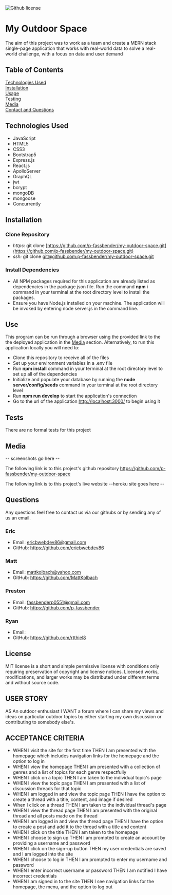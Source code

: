 ![Github license](https://img.shields.io/badge/license-MIT-green.svg)

# My Outdoor Space 

The aim of this project was to work as a team and create a MERN stack single-page application that works with real-world data to solve a real-world challenge, with a focus on data and user demand

## Table of Contents
[Technologies Used](#technologies-used) <br>
[Installation](#installation) <br>
[Usage](#use) <br>
[Testing](#tests) <br>
[Media](#media) <br>
[Contact and Questions](#questions) <br>
  

## Technologies Used
* JavaScript
* HTML5
* CSS3
* Bootstrap5
* Express.js
* React.js
* ApolloServer
* GraphQL
* jwt
* bcrypt
* mongoDB
* mongoose
* Concurrently

## Installation
### Clone Repository
* *https:* git clone [https://github.com/p-fassbender/my-outdoor-space.git](https://github.com/p-fassbender/my-outdoor-space.git)
* *ssh:* git clone [git@github.com:p-fassbender/my-outdoor-space.git](git@github.com:p-fassbender/my-outdoor-space.git)

### Install Dependencies
* All NPM packages required for this application are already listed as dependencies in the package.json file. Run the command **npm i** command in your terminal at the root directory level to install the packages.
* Ensure you have Node.js installed on your machine. The application will be invoked by entering node server.js in the command line.

## Use
This program can be run through a browser using the provided link to the the deployed application in the [Media](#media) section. Alternatively, to run this application locally you will need to:

* Clone this repository to receive all of the files
* Set up your environment variables in a .env file
* Run **npm install** command in your terminal at the root directory level to set up all of the dependencies
* Initialize and populate your database by running the **node server/config/seeds** command in your terminal at the root directory level
* Run **npm run develop** to start the application's connection
* Go to the url of the application [http://localhost:3000/](http://localhost:3000/) to begin using it

## Tests
There are no formal tests for this project

## Media
-- screenshots go here --

The following link is to this project's github repository
https://github.com/p-fassbender/my-outdoor-space

The following link is to this project's live website
--heroku site goes here -- 

## Questions
Any questions feel free to contact us via our githubs or by sending any of us an email. <br/>
### Eric
* Email: ericbwebdev86@gmail.com   
* GitHub: https://github.com/ericbwebdev86
### Matt
* Email: mattkolbach@yahoo.com
* GitHub: https://github.com/MattKolbach
### Preston
* Email: fassbenderp0551@gmail.com
* GitHub:  https://github.com/p-fassbender
### Ryan
* Email: 
* GitHub: https://github.com/rtthiel8

## License
MIT license is a short and simple permissive license with conditions only requiring preservation of copyright and license notices. Licensed works, modifications, and larger works may be distributed under different terms and without source code.

## USER STORY
AS An outdoor enthusiast
I WANT a forum where I can share my views and ideas on particular outdoor topics by either starting my own discussion or contributing to somebody else's.

## ACCEPTANCE CRITERIA
* WHEN I visit the site for the first time
THEN I am presented with the homepage which includes navigation links for the homepage and the option to log in
* WHEN I view the homepage
THEN I am presented with a collection of genres and a list of topics for each genre respectfully
* WHEN I click on a topic
THEN I am taken to the individual topic's page
* WHEN I view the topic page 
THEN I am presented with a list of discussion threads for that topic 
* WHEN I am logged in and view the topic page
THEN I have the option to create a thread with a title, content, and image if desired
* When I click on a thread
THEN I am taken to the individual thread's page
* WHEN I view the thread page
THEN I am presented with the original thread and all posts made on the thread
* WHEN I am logged in and view the thread page
THEN I have the option to create a post and add it to the thread with a title and content
* WHEN I click on the title
THEN I am taken to the homepage
* WHEN I choose to sign up
THEN I am prompted to create an account by providing a username and password
* WHEN I click on the sign-up button
THEN my user credentials are saved and I am logged into the site
* WHEN I choose to log in
THEN I am prompted to enter my username and password
* WHEN I enter incorrect username or password 
THEN I am notified I have incorrect credentials
* WHEN I am signed in to the site
THEN I see navigation links for the homepage, the menu, and the option to log out
